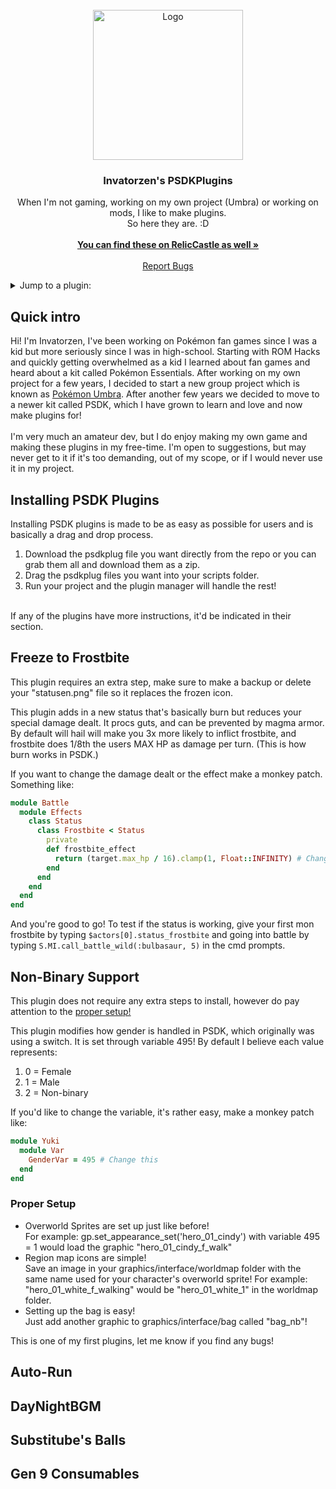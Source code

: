 <!-- PROJECT LOGO -->
<br />
<div align="center">
  <a href="https://github.com/invatorzen/PSDKPlugins">
    <img src="https://i.imgur.com/Q3LOc4v.png" alt="Logo" width="240" height="240">
  </a>

  <h3 align="center">Invatorzen's PSDKPlugins</h3>

  <p align="center">
    When I'm not gaming, working on my own project (Umbra) or working on mods, I like to make plugins. <br />
    So here they are. :D
    <br /> <br />
    <a href="https://reliccastle.com/members/781/#resources"><strong>You can find these on RelicCastle as well »</strong></a>
    <br />
    <br />
    <a href="https://github.com/invatorzen/InvatorzenPSDKPlugins/issues">Report Bugs</a>
  </p>
</div>


<!-- TABLE OF CONTENTS -->
<details>
  <summary>Jump to a plugin:</summary>
  <ul>
    <li><a href="#freeze-to-frostbite">Freeze to Frostbite</a></li>
    <li><a href="#non-binary-support">Non-Binary Support</a></li>
    <li><a href="#auto-run">Toggle Autorun</a></li>
    <li><a href="#daynightbgm">DayNightBGM Changer</a></li>
    <li><a href="#substitubes-balls">Substitube's Balls</a></li>
    <li><a href="#gen-9-consumables">Gen 9 Consumable Held Item Mechanics</a></li>
  </ul>
</details>

<!-- ABOUT THE PROJECT -->
## Quick intro
Hi! I'm Invatorzen, I've been working on Pokémon fan games since I was a kid but more seriously since I was in high-school. Starting with ROM Hacks and quickly getting overwhelmed as a kid I learned about 
fan games and heard about a kit called Pokémon Essentials. After working on my own project for a few years, I decided to start a new group project which is known as [Pokémon Umbra](https://external.ink?to=twitter.com/PokemonUmbra). 
After another few years we decided to move to a newer kit called PSDK, which I have grown to learn and love and now make plugins for!
<br/><br/>
I'm very much an amateur dev, but I do enjoy making my own game and making these plugins in my free-time. I'm open to suggestions, but may never get to it if it's too demanding, out of my scope, or if I would never use it in my project.

<!-- Installing PSDK Plugins -->
## Installing PSDK Plugins
Installing PSDK plugins is made to be as easy as possible for users and is basically a drag and drop process.
<ol>
  <li>Download the psdkplug file you want directly from the repo or you can grab them all and download them as a zip.</li>
  <li>Drag the psdkplug files you want into your scripts folder.</li>
  <li>Run your project and the plugin manager will handle the rest!</li>
</ol>
<br/>
If any of the plugins have more instructions, it'd be indicated in their section.

<!-- Frostbite -->
## Freeze to Frostbite
This plugin requires an extra step, make sure to make a backup or delete your "statusen.png" file so it replaces the frozen icon.

This plugin adds in a new status that's basically burn but reduces your special damage dealt. It procs guts, and can be prevented by magma armor. By default will hail will make you 3x more likely to inflict frostbite, 
and frostbite does 1/8th the users MAX HP as damage per turn. (This is how burn works in PSDK.)

If you want to change the damage dealt or the effect make a monkey patch. Something like:
```rb
module Battle
  module Effects
    class Status
      class Frostbite < Status
        private
        def frostbite_effect
          return (target.max_hp / 16).clamp(1, Float::INFINITY) # Change this
        end
      end
    end
  end
end
```
And you're good to go! To test if the status is working, give your first mon frostbite by typing ``$actors[0].status_frostbite`` and going into battle by typing ``S.MI.call_battle_wild(:bulbasaur, 5)`` in the cmd prompts.

<!-- Nb Support -->
## Non-Binary Support
This plugin does not require any extra steps to install, however do pay attention to the <a href="#proper-setup">proper setup!</a>

This plugin modifies how gender is handled in PSDK, which originally was using a switch. It is set through variable 495!
By default I believe each value represents:
<ol>
  <li>0 = Female</li>
  <li>1 = Male</li>
  <li>2 = Non-binary</li>
</ol>

If you'd like to change the variable, it's rather easy, make a monkey patch like:
```rb
module Yuki
  module Var
    GenderVar = 495 # Change this 
  end
end
```

### Proper Setup
<ul>
  <li>Overworld Sprites are set up just like before!</li>
  For example: gp.set_appearance_set('hero_01_cindy') with variable 495 = 1 would load the graphic "hero_01_cindy_f_walk"
  <li>Region map icons are simple!</li>
  Save an image in your graphics/interface/worldmap folder with the same name used for your character's overworld sprite!
  For example: "hero_01_white_f_walking" would be "hero_01_white_1" in the worldmap folder.
  <li>Setting up the bag is easy!</li>
  Just add another graphic to graphics/interface/bag called "bag_nb"!
</ul>
This is one of my first plugins, let me know if you find any bugs!

<!-- Auto-Run -->
## Auto-Run

<!-- DayNightBGM -->
## DayNightBGM

<!-- Sub's balls -->
## Substitube's Balls

<!-- Consumables -->
## Gen 9 Consumables
